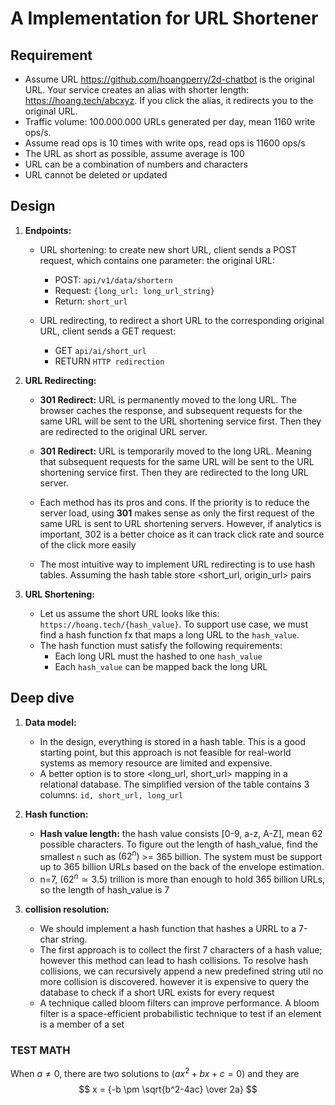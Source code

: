 # A Implementation for URL Shortener

## Requirement

- Assume URL https://github.com/hoangperry/2d-chatbot is the original URL. Your service creates an alias with shorter length:
https://hoang.tech/abcxyz. If you click the alias, it redirects you to the original URL.
- Traffic volume: 100.000.000 URLs generated per day, mean 1160 write ops/s. 
- Assume read ops is 10 times with write ops, read ops is 11600 ops/s
- The URL as short as possible, assume average is 100
- URL can be a combination of numbers and characters
- URL cannot be deleted or updated

## Design

1. **Endpoints:**
   - URL shortening: to create new short URL, client sends a POST request, 
   which contains one parameter: the original URL:
     - POST: `api/v1/data/shortern` 
     - Request: `{long_url: long_url_string}`
     - Return: `short_url`

    - URL redirecting, to redirect a short URL to the corresponding original URL, client sends a GET request:
      - GET `api/ai/short_url`
      - RETURN `HTTP redirection`

2. **URL Redirecting:**
   - **301 Redirect:**  URL is permanently moved to the long URL. The browser caches the response, 
   and subsequent requests for the same URL will be sent to the URL shortening service first. 
   Then they are redirected to the original URL server.

   - **301 Redirect:** URL is temporarily moved to the long URL. 
   Meaning that subsequent requests for the same URL will be sent to the URL shortening service first.
   Then they are redirected to the long URL server.

    - Each method has its pros and cons. If the priority is to reduce the server load, 
   using **301** makes sense as only the first request of the same URL is sent to URL shortening servers.
   However, if analytics is important, 302 is a better choice as it can track click rate and source of the click more easily
    
    - The most intuitive way to implement URL redirecting is to use hash tables. Assuming the hash table store <short_url, origin_url> pairs

3. **URL Shortening:**

    - Let us assume the short URL looks like this: `https://hoang.tech/{hash_value}`. 
   To support use case, we must find a hash function fx that maps a long URL to the `hash_value`. 
    - The hash function must satisfy the following requirements:
      - Each long URL must the hashed to one `hash_value`
      - Each `hash_value` can be mapped back the long URL


## Deep dive

1. **Data model:**
    - In the design, everything is stored in a hash table. 
   This is a good starting point, but this approach is not feasible for real-world systems as memory resource are limited and expensive.
    - A better option is to store <long_url, short_url> mapping in a relational database. The simplified version of the table contains 3 columns: `id, short_url, long_url`

2. **Hash function:**
    - **Hash value length:** the hash value consists [0-9, a-z, A-Z], mean 62 possible characters. To figure out the length of hash_value,
   find the smallest `n` such as $(62^n)$ >= 365 billion. The system must be support up to 365 billion URLs based on the back of the envelope estimation.
    - n=7, $(62^n \simeq  3.5)$ trillion is more than enough to hold 365 billion URLs, so the length of hash_value is 7

3. **collision resolution:**
   - We should implement a hash function that hashes a URRL to a 7-char string.
   - The first approach is to collect the first 7 characters of a hash value; 
   however this method can lead to hash collisions. To resolve hash collisions, we can recursively append a new predefined string util no more collision
   is discovered. however it is expensive to query the database to check if a short URL exists for every request
   - A technique called bloom filters can improve performance. A bloom filter is a space-efficient probabilistic technique to test if an element is a member of a set
   

### TEST MATH

When $a \ne 0$, there are two solutions to $(ax^2 + bx + c = 0)$ and they are 
$$ x = {-b \pm \sqrt{b^2-4ac} \over 2a} $$
